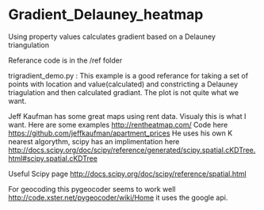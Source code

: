 Gradient_Delauney_heatmap
========================

Using property values calculates gradient based on a Delauney triangulation

Referance code is in the /ref folder

trigradient_demo.py : This example is a good referance for taking a set of points with location and value(calculated)
                      and constricting a Delauney triagulation and then calculated gradiant. The plot is not quite
                      what we want.
                      
 Jeff Kaufman has some great maps using rent data. Visualy this is what I want.
      Here are some examples http://rentheatmap.com/
      Code here https://github.com/jeffkaufman/apartment_prices
      He uses his own K nearest algorythm, scipy has an implimentation here
      http://docs.scipy.org/doc/scipy/reference/generated/scipy.spatial.cKDTree.html#scipy.spatial.cKDTree
      
Useful Scipy page  http://docs.scipy.org/doc/scipy/reference/spatial.html


For geocoding this pygeocoder seems to work well http://code.xster.net/pygeocoder/wiki/Home
    it uses the google api.
    

  
